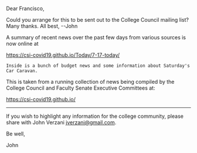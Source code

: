 Dear Francisco,

Could you arrange for this to be sent out to the College Council mailing list? Many thanks. All best, --John


A summary of recent news over the past few days from various sources is now online at

https://csi-covid19.github.io/Today/7-17-today/


    Inside is a bunch of budget news and some information about Saturday's Car Caravan.


This is taken from a running collection of news being compiled by the College Council and Faculty Senate Executive Committees at:

https://csi-covid19.github.io/


-----

If you wish to highlight any information for the college community, please share with John Verzani <jverzani@gmail.com>.

Be well,

John
